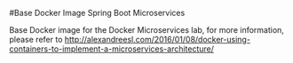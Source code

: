 #Base Docker Image Spring Boot Microservices

Base Docker image for the Docker Microservices lab, for more information, please refer to http://alexandreesl.com/2016/01/08/docker-using-containers-to-implement-a-microservices-architecture/
